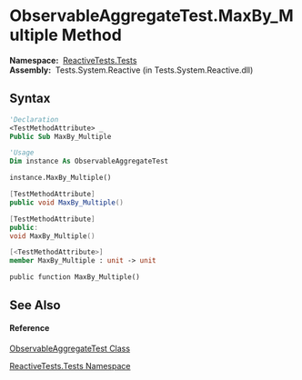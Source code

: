 # ObservableAggregateTest.MaxBy\_Multiple Method

**Namespace:**  [ReactiveTests.Tests](ReactiveTests.Tests\ReactiveTests.Tests.md)  
**Assembly:**  Tests.System.Reactive (in Tests.System.Reactive.dll)

## Syntax

```vb
'Declaration
<TestMethodAttribute> _
Public Sub MaxBy_Multiple
```

```vb
'Usage
Dim instance As ObservableAggregateTest

instance.MaxBy_Multiple()
```

```csharp
[TestMethodAttribute]
public void MaxBy_Multiple()
```

```c++
[TestMethodAttribute]
public:
void MaxBy_Multiple()
```

```fsharp
[<TestMethodAttribute>]
member MaxBy_Multiple : unit -> unit 
```

```jscript
public function MaxBy_Multiple()
```

## See Also

#### Reference

[ObservableAggregateTest Class](ObservableAggregateTest\ObservableAggregateTest.md)

[ReactiveTests.Tests Namespace](ReactiveTests.Tests\ReactiveTests.Tests.md)




